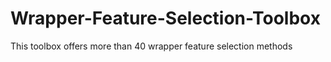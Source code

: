 # Wrapper-Feature-Selection-Toolbox
This toolbox offers more than 40 wrapper feature selection methods
